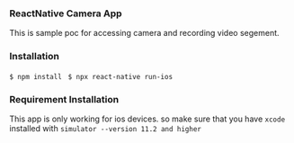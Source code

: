 ### ReactNative Camera App
This is sample poc for accessing camera and recording video segement. 

### Installation 
`$ npm install `
`$ npx react-native run-ios`

### Requirement Installation
This app is only working for ios devices. so make sure that you have `xcode` installed with `simulator --version 11.2 and higher` 

